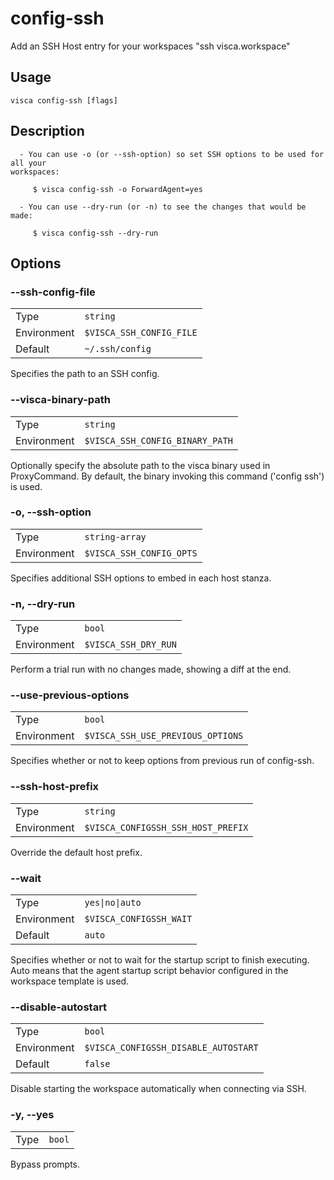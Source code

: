 # config-ssh

Add an SSH Host entry for your workspaces "ssh visca.workspace"

## Usage

```console
visca config-ssh [flags]
```

## Description

```console
  - You can use -o (or --ssh-option) so set SSH options to be used for all your
workspaces:

     $ visca config-ssh -o ForwardAgent=yes

  - You can use --dry-run (or -n) to see the changes that would be made:

     $ visca config-ssh --dry-run
```

## Options

### --ssh-config-file

|             |                                     |
| ----------- | ----------------------------------- |
| Type        | <code>string</code>                 |
| Environment | <code>$VISCA_SSH_CONFIG_FILE</code> |
| Default     | <code>~/.ssh/config</code>          |

Specifies the path to an SSH config.

### --visca-binary-path

|             |                                            |
| ----------- | ------------------------------------------ |
| Type        | <code>string</code>                        |
| Environment | <code>$VISCA_SSH_CONFIG_BINARY_PATH</code> |

Optionally specify the absolute path to the visca binary used in ProxyCommand. By default, the binary invoking this command ('config ssh') is used.

### -o, --ssh-option

|             |                                     |
| ----------- | ----------------------------------- |
| Type        | <code>string-array</code>           |
| Environment | <code>$VISCA_SSH_CONFIG_OPTS</code> |

Specifies additional SSH options to embed in each host stanza.

### -n, --dry-run

|             |                                 |
| ----------- | ------------------------------- |
| Type        | <code>bool</code>               |
| Environment | <code>$VISCA_SSH_DRY_RUN</code> |

Perform a trial run with no changes made, showing a diff at the end.

### --use-previous-options

|             |                                              |
| ----------- | -------------------------------------------- |
| Type        | <code>bool</code>                            |
| Environment | <code>$VISCA_SSH_USE_PREVIOUS_OPTIONS</code> |

Specifies whether or not to keep options from previous run of config-ssh.

### --ssh-host-prefix

|             |                                               |
| ----------- | --------------------------------------------- |
| Type        | <code>string</code>                           |
| Environment | <code>$VISCA_CONFIGSSH_SSH_HOST_PREFIX</code> |

Override the default host prefix.

### --wait

|             |                                    |
| ----------- | ---------------------------------- |
| Type        | <code>yes\|no\|auto</code>         |
| Environment | <code>$VISCA_CONFIGSSH_WAIT</code> |
| Default     | <code>auto</code>                  |

Specifies whether or not to wait for the startup script to finish executing. Auto means that the agent startup script behavior configured in the workspace template is used.

### --disable-autostart

|             |                                                 |
| ----------- | ----------------------------------------------- |
| Type        | <code>bool</code>                               |
| Environment | <code>$VISCA_CONFIGSSH_DISABLE_AUTOSTART</code> |
| Default     | <code>false</code>                              |

Disable starting the workspace automatically when connecting via SSH.

### -y, --yes

|      |                   |
| ---- | ----------------- |
| Type | <code>bool</code> |

Bypass prompts.
